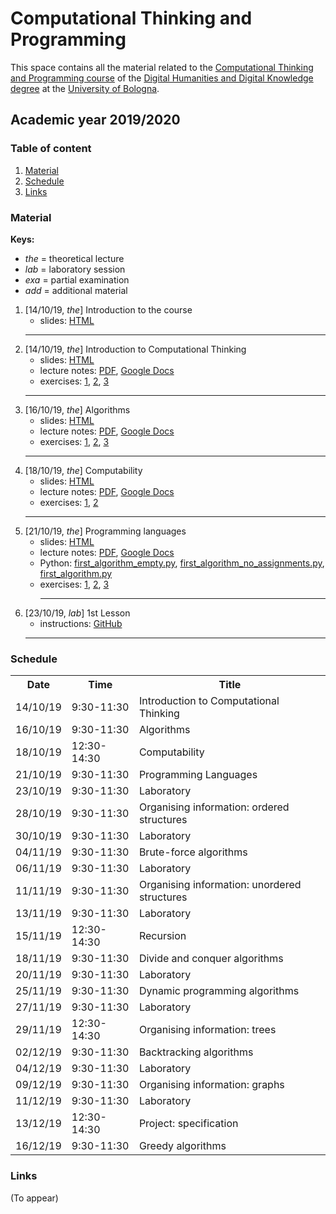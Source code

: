 # Computational Thinking and Programming

This space contains all the material related to the [Computational Thinking and Programming course](https://www.unibo.it/en/teaching/course-unit-catalogue/course-unit/2019/424624) of the [Digital Humanities and Digital Knowledge degree](https://corsi.unibo.it/2cycle/DigitalHumanitiesKnowledge) at the [University of Bologna](http://www.unibo.it/en).

## Academic year 2019/2020

### Table of content

1. [Material](#material)
2. [Schedule](#schedule)
3. [Links](#links)

### Material

**Keys:** 
* *the* = theoretical lecture
* *lab* = laboratory session
* *exa* = partial examination
* *add* = additional material 

1. [14/10/19, *the*] Introduction to the course
   * slides: [HTML](https://comp-think.github.io/2019-2020/slides/00%20-%20Course%20introduction.html)
   <hr />
2. [14/10/19, *the*] Introduction to Computational Thinking 
   * slides: [HTML](https://comp-think.github.io/2019-2020/slides/01%20-%20Introduction%20to%20Computational%20Thinking.html)
   * lecture notes: [PDF](https://comp-think.github.io/book/01.pdf), [Google Docs](https://tinyurl.com/comp-think-01)
   * exercises: [1](https://github.com/comp-think/2019-2020/issues/1), [2](https://github.com/comp-think/2019-2020/issues/2), [3](https://github.com/comp-think/2019-2020/issues/3)
   <hr />
3. [16/10/19, *the*] Algorithms 
   * slides: [HTML](https://comp-think.github.io/2019-2020/slides/02%20-%20Algorithms.html)
   * lecture notes: [PDF](https://comp-think.github.io/book/02.pdf), [Google Docs](https://tinyurl.com/comp-think-02)
   * exercises: [1](https://github.com/comp-think/2019-2020/issues/4), [2](https://github.com/comp-think/2019-2020/issues/5), [3](https://github.com/comp-think/2019-2020/issues/6)
   <hr />
4. [18/10/19, *the*] Computability  
   * slides: [HTML](https://comp-think.github.io/2019-2020/slides/03%20-%20Computability.html)
   * lecture notes: [PDF](https://comp-think.github.io/book/03.pdf), [Google Docs](https://tinyurl.com/comp-think-03)
   * exercises: [1](https://github.com/comp-think/2019-2020/issues/7), [2](https://github.com/comp-think/2019-2020/issues/8)
   <hr />
5. [21/10/19, *the*] Programming languages  
   * slides: [HTML](https://comp-think.github.io/2019-2020/slides/04%20-%20Programming%20languages.html)
   * lecture notes: [PDF](https://comp-think.github.io/book/04.pdf), [Google Docs](https://tinyurl.com/comp-think-04)
   * Python: [first_algorithm_empty.py](https://comp-think.github.io/python/first_algorithm_empty.py), [first_algorithm_no_assignments.py](https://comp-think.github.io/python/first_algorithm_no_assignments.py), [first_algorithm.py](https://comp-think.github.io/python/first_algorithm.py)
   * exercises: [1](https://github.com/comp-think/2019-2020/issues/9), [2](https://github.com/comp-think/2019-2020/issues/10), [3](https://github.com/comp-think/2019-2020/issues/11)<hr />
6. [23/10/19, *lab*] 1st Lesson
    * instructions: [GitHub](https://github.com/marilenadaquino/computational_thinking/blob/master/ay-2019-2020/installation.md)
    <hr />



### Schedule

<table>
    <tr><th>Date</th><th>Time</th><th>Title</th></tr>
    <tr><td>14/10/19</td><td>9:30-11:30</td><td>Introduction to Computational Thinking</td></tr>
    <tr><td>16/10/19</td><td>9:30-11:30</td><td>Algorithms</td></tr>
    <tr><td>18/10/19</td><td>12:30-14:30</td><td>Computability</td></tr>
    <tr><td>21/10/19</td><td>9:30-11:30</td><td>Programming Languages</td></tr>
    <tr><td>23/10/19</td><td>9:30-11:30</td><td><span>Laboratory</span></td></tr>
    <tr><td>28/10/19</td><td>9:30-11:30</td><td>Organising information: ordered structures</td></tr>
    <tr><td>30/10/19</td><td>9:30-11:30</td><td><span>Laboratory</span></td></tr>
    <tr><td>04/11/19</td><td>9:30-11:30</td><td>Brute-force algorithms</td></tr>
    <tr><td>06/11/19</td><td>9:30-11:30</td><td><span>Laboratory</span></td></tr>
    <tr><td>11/11/19</td><td>9:30-11:30</td><td>Organising information: unordered structures</td></tr>
    <tr><td>13/11/19</td><td>9:30-11:30</td><td><span>Laboratory</span></td></tr>
    <tr><td>15/11/19</td><td>12:30-14:30</td><td>Recursion</td></tr>
    <tr><td>18/11/19</td><td>9:30-11:30</td><td>Divide and conquer algorithms</td></tr>
    <tr><td>20/11/19</td><td>9:30-11:30</td><td><span>Laboratory</span></td></tr>
    <tr><td>25/11/19</td><td>9:30-11:30</td><td>Dynamic programming algorithms</td></tr>
    <tr><td>27/11/19</td><td>9:30-11:30</td><td><span>Laboratory</span></td></tr>
    <tr><td>29/11/19</td><td>12:30-14:30</td><td>Organising information: trees</td></tr>
    <tr><td>02/12/19</td><td>9:30-11:30</td><td>Backtracking algorithms</td></tr>
    <tr><td>04/12/19</td><td>9:30-11:30</td><td><span>Laboratory</span></td></tr>
    <tr><td>09/12/19</td><td>9:30-11:30</td><td>Organising information: graphs</td></tr>
    <tr><td>11/12/19</td><td>9:30-11:30</td><td><span>Laboratory</span></td></tr>
    <tr><td>13/12/19</td><td>12:30-14:30</td><td>Project: specification</td></tr>
    <tr><td>16/12/19</td><td>9:30-11:30</td><td>Greedy algorithms</td></tr>
</table>


### Links

(To appear)